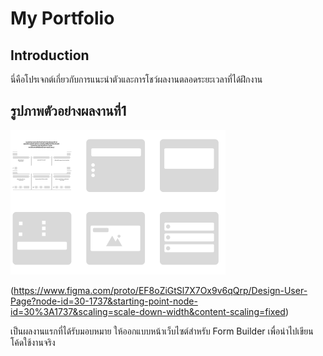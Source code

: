   # My Portfolio

## Introduction
นี่คือโปรเจกต์เกี่ยวกับการแนะนำตัวและการโชว์ผลงานตลอดระยะเวลาที่ได้ฝึกงาน 

## รูปภาพตัวอย่างผลงานที่1
![ตัวอย่างรูปภาพ](./src/assets/images/DesignForm.png)

(https://www.figma.com/proto/EF8oZiGtSl7X7Ox9v6qQrp/Design-User-Page?node-id=30-1737&starting-point-node-id=30%3A1737&scaling=scale-down-width&content-scaling=fixed)

เป็นผลงานแรกที่ได้รับมอบหมาย ให้ออกแบบหน้าเว็บไซต์สำหรับ Form Builder เพื่อนำไปเขียนโค้ดใช้งานจริง

